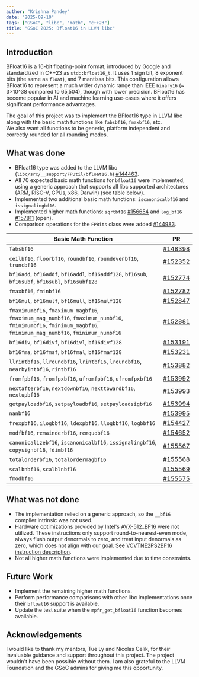 ```yaml
---
author: "Krishna Pandey"
date: "2025-09-10"
tags: ["GSoC", "libc", "math", "c++23"]
title: "GSoC 2025: Bfloat16 in LLVM libc"
---
```



## Introduction
BFloat16 is a 16-bit floating-point format, introduced by Google and standardized in C++23 as `std::bfloat16_t`. It uses 1 sign bit, 8 exponent bits (the same as `float`), and 7 mantissa bits. This configuration allows BFloat16 to represent a much wider dynamic range than IEEE `binary16` (~ 3×10^38 compared to 65,504), though with lower precision. BFloat16 has become popular in AI and machine learning use-cases where it offers significant performance advantages.

The goal of this project was to implement the BFloat16 type in LLVM libc along with the basic math functions like `fabsbf16`, `fmaxbf16`, etc.  
We also want all functions to be generic, platform independent and correctly rounded for all rounding modes.

## What was done

- BFloat16 type was added to the LLVM libc (`libc/src/__support/FPUtil/bfloat16.h`) [#144463](https://github.com/llvm/llvm-project/pull/144463).
- All 70 expected basic math functions for `bfloat16` were implemented, using a generic approach that supports all libc supported architectures (ARM, RISC-V, GPUs, x86, Darwin) (see table below).
- Implemented two additional basic math functions: `iscanonicalbf16` and `issignalingbf16`.
- Implemented higher math functions: `sqrtbf16` [#156654](https://github.com/llvm/llvm-project/pull/156654) and `log_bf16` [#157811](https://github.com/llvm/llvm-project/pull/157811) (open).
- Comparison operations for the `FPBits` class were added [#144983](https://github.com/llvm/llvm-project/pull/144983).

| Basic Math Function                                                                                                                                            | PR                                                          |
|----------------------------------------------------------------------------------------------------------------------------------------------------------------|-------------------------------------------------------------|
| `fabsbf16`                                                                                                                                                     | [#148398](https://github.com/llvm/llvm-project/pull/148398) |
| `ceilbf16`, `floorbf16`, `roundbf16`, `roundevenbf16`, `truncbf16`                                                                                             | [#152352](https://github.com/llvm/llvm-project/pull/152352) |
| `bf16add`, `bf16addf`, `bf16addl`, `bf16addf128`, `bf16sub`, `bf16subf`, `bf16subl`, `bf16subf128`                                                             | [#152774](https://github.com/llvm/llvm-project/pull/152774) |
| `fmaxbf16`, `fminbf16`                                                                                                                                         | [#152782](https://github.com/llvm/llvm-project/pull/152782) |
| `bf16mul`, `bf16mulf`, `bf16mull`, `bf16mulf128`                                                                                                               | [#152847](https://github.com/llvm/llvm-project/pull/152847) |
| `fmaximumbf16`, `fmaximum_magbf16`, `fmaximum_mag_numbf16`, `fmaximum_numbf16`, `fminimumbf16`, `fminimum_magbf16`, `fminimum_mag_numbf16`, `fminimum_numbf16` | [#152881](https://github.com/llvm/llvm-project/pull/152881) |
| `bf16div`, `bf16divf`, `bf16divl`, `bf16divf128`                                                                                                               | [#153191](https://github.com/llvm/llvm-project/pull/153191) |
| `bf16fma`, `bf16fmaf`, `bf16fmal`, `bf16fmaf128`                                                                                                               | [#153231](https://github.com/llvm/llvm-project/pull/153231) |
| `llrintbf16`, `llroundbf16`, `lrintbf16`, `lroundbf16`, `nearbyintbf16`, `rintbf16`                                                                            | [#153882](https://github.com/llvm/llvm-project/pull/153882) |
| `fromfpbf16`, `fromfpxbf16`, `ufromfpbf16`, `ufromfpxbf16`                                                                                                     | [#153992](https://github.com/llvm/llvm-project/pull/153992) |
| `nextafterbf16`, `nextdownbf16`, `nexttowardbf16`, `nextupbf16`                                                                                                | [#153993](https://github.com/llvm/llvm-project/pull/153993) |
| `getpayloadbf16`, `setpayloadbf16`, `setpayloadsigbf16`                                                                                                        | [#153994](https://github.com/llvm/llvm-project/pull/153994) |
| `nanbf16`                                                                                                                                                      | [#153995](https://github.com/llvm/llvm-project/pull/153995) |
| `frexpbf16`, `ilogbbf16`, `ldexpbf16`, `llogbbf16`, `logbbf16`                                                                                                 | [#154427](https://github.com/llvm/llvm-project/pull/154427) |
| `modfbf16`, `remainderbf16`, `remquobf16`                                                                                                                      | [#154652](https://github.com/llvm/llvm-project/pull/154652) |
| `canonicalizebf16`, `iscanonicalbf16`, `issignalingbf16`, `copysignbf16`, `fdimbf16`                                                                           | [#155567](https://github.com/llvm/llvm-project/pull/155567) |
| `totalorderbf16`, `totalordermagbf16`                                                                                                                          | [#155568](https://github.com/llvm/llvm-project/pull/155568) |
| `scalbnbf16`, `scalblnbf16`                                                                                                                                    | [#155569](https://github.com/llvm/llvm-project/pull/155569) |
| `fmodbf16`                                                                                                                                                     | [#155575](https://github.com/llvm/llvm-project/pull/155575) |


## What was not done

- The implementation relied on a generic approach, so the `__bf16` compiler intrinsic was not used.
- Hardware optimizations provided by Intel's [AVX-512_BF16](https://www.intel.com/content/www/us/en/docs/intrinsics-guide/index.html#avx512techs=AVX512_BF16) were not utilized. These instructions only support round-to-nearest-even mode, always flush output denormals to zero, and treat input denormals as zero, which does not align with our goal. See [VCVTNE2PS2BF16 instruction description](https://www.felixcloutier.com/x86/vcvtne2ps2bf16#description).
- Not all higher math functions were implemented due to time constraints.

## Future Work
- Implement the remaining higher math functions.
- Perform performance comparisons with other libc implementations once their `bfloat16` support is available.
- Update the test suite when the `mpfr_get_bfloat16` function becomes available.

## Acknowledgements
I would like to thank my mentors, Tue Ly and Nicolas Celik, for their invaluable guidance and support throughout this project. The project wouldn't have been possible without them. I am also grateful to the LLVM Foundation and the GSoC admins for giving me this opportunity.
